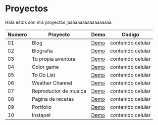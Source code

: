 # Proyectos

Hola estos son mis proyectos jaaaaaaaaaaaaaaaaaa


  Numero |Proyecto |Demo| Codigo
 ---- |---- |--| ------  
   01 |Blog |[Demo](https://vibrant-payne-863334.netlify.app/)| contenido celular 
   02 |Biografia|[Demo](https://quizzical-varahamihira-716d91.netlify.app/)| contenido celular
   03 |Tu propia aventura|[Demo](https://vibrant-payne-863334.netlify.app/)| contenido celular
   04 |Color game|[Demo](https://vibrant-payne-863334.netlify.app/)| contenido celular 
   05 |To Do List|[Demo](https://vibrant-payne-863334.netlify.app/)| contenido celular 
   06 |Weather Channel|[Demo](https://vibrant-payne-863334.netlify.app/)| contenido celular 
   07 |Reproductor de musica|[Demo](https://vibrant-payne-863334.netlify.app/)| contenido celular
   08 |Pagina de recetas|[Demo](https://vibrant-payne-863334.netlify.app/)| contenido celular 
   09 |Portfolio|[Demo](https://vibrant-payne-863334.netlify.app/)| contenido celular
   10 |Instapet|[Demo](https://vibrant-payne-863334.netlify.app/)| contenido celular
   
   
   
